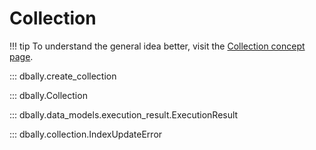 # Collection

!!! tip
    To understand the general idea better, visit the [Collection concept page](../concepts/collections.md).

::: dbally.create_collection

::: dbally.Collection

::: dbally.data_models.execution_result.ExecutionResult

::: dbally.collection.IndexUpdateError
